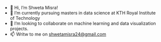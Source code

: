 - 👋 Hi, I’m Shweta Misra!
- 🌱 I’m currently pursuing masters in data science at KTH Royal Institute of Technology
- 💞️ I’m looking to collaborate on machine learning and data visualization projects.
- 📫 Writw to me on shwetamisra24@gmail.com

<!---
shweta-24/shweta-24 is a ✨ special ✨ repository because its `README.md` (this file) appears on your GitHub profile.
You can click the Preview link to take a look at your changes.
--->
